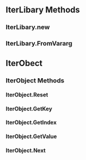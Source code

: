 ## IterLibary Methods
### IterLibary.new
### IterLibary.FromVararg

## IterObect
### IterObject Methods
#### IterObject.Reset
#### IterObject.GetKey
#### IterObject.GetIndex
#### IterObject.GetValue
#### IterObject.Next